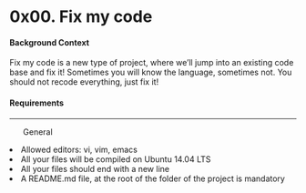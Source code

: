 <h1>0x00. Fix my code</h1>


<h4>Background Context</h4>

Fix my code is a new type of project, where we’ll jump into an existing code base and fix it!
Sometimes you will know the language, sometimes not.
You should not recode everything, just fix it!

<h4>Requirements</h4>
<hr>

<ol>General</ol>
<li>Allowed editors: vi, vim, emacs</li>
<li>All your files will be compiled on Ubuntu 14.04 LTS</li>
<li>All your files should end with a new line</li>
<li>A README.md file, at the root of the folder of the project is mandatory</li>

